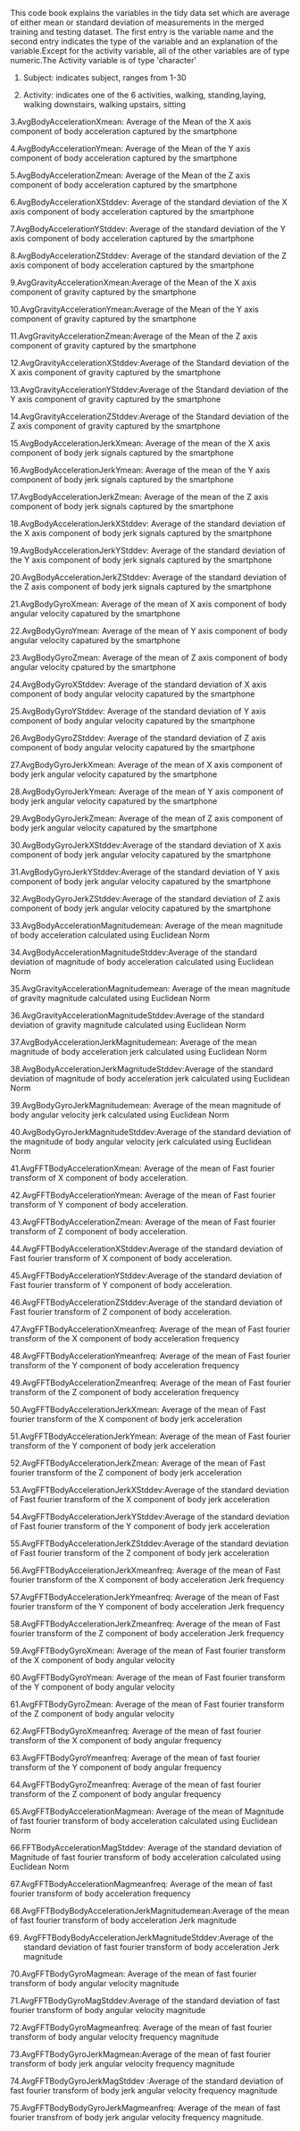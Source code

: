 This code book explains the variables in the tidy data set which are average of either mean or standard deviation of measurements in the merged training and testing dataset. The first entry is the variable name and the second entry indicates the type of the variable and an explanation of the variable.Except for the activity variable, all of the other variables are of type numeric.The Activity variable is of type 'character'

1. Subject: indicates subject, ranges from 1-30

2. Activity: indicates one of the 6 activities, walking, standing,laying, walking downstairs, walking upstairs, sitting

3.AvgBodyAccelerationXmean: Average of the Mean of the X axis component of body acceleration captured by the smartphone

4.AvgBodyAccelerationYmean: Average of the Mean of the Y axis component of body acceleration captured by the smartphone

5.AvgBodyAccelerationZmean: Average of the Mean of the Z axis component of body acceleration captured by the smartphone

6.AvgBodyAccelerationXStddev: Average of the standard deviation of the X axis component of body acceleration captured by the smartphone

7.AvgBodyAccelerationYStddev: Average of the standard deviation of the Y axis component of body acceleration captured by the smartphone

8.AvgBodyAccelerationZStddev: Average of the standard deviation of the Z axis component of body acceleration captured by the smartphone

9.AvgGravityAccelerationXmean:Average of the Mean of the X axis component of gravity captured by the smartphone

10.AvgGravityAccelerationYmean:Average of the Mean of the Y axis component of gravity captured by the smartphone

11.AvgGravityAccelerationZmean:Average of the Mean of the Z axis component of gravity captured by the smartphone

12.AvgGravityAccelerationXStddev:Average of the Standard deviation of the X axis component of gravity captured by the smartphone

13.AvgGravityAccelerationYStddev:Average of the Standard deviation of the Y axis component of gravity captured by the smartphone

14.AvgGravityAccelerationZStddev:Average of the Standard deviation of the Z axis component of gravity captured by the smartphone

15.AvgBodyAccelerationJerkXmean: Average of the mean of the X axis component of body jerk signals captured by the smartphone

16.AvgBodyAccelerationJerkYmean: Average of the mean of the Y axis component of body jerk signals captured by the smartphone

17.AvgBodyAccelerationJerkZmean: Average of the mean of the Z axis component of body jerk signals captured by the smartphone

18.AvgBodyAccelerationJerkXStddev: Average of the standard deviation of the X axis component of body jerk signals captured by the smartphone

19.AvgBodyAccelerationJerkYStddev: Average of the standard deviation of the Y axis component of body jerk signals captured by the smartphone

20.AvgBodyAccelerationJerkZStddev: Average of the standard deviation of the Z axis component of body jerk signals captured by the smartphone

21.AvgBodyGyroXmean: Average of the mean of X axis component of body angular velocity capatured by the smartphone

22.AvgBodyGyroYmean: Average of the mean of Y axis component of body angular velocity capatured by the smartphone

23.AvgBodyGyroZmean: Average of the mean of Z axis component of body angular velocity cpatured by the smartphone

24.AvgBodyGyroXStddev: Average of the standard deviation of X axis component of body angular velocity capatured by the smartphone

25.AvgBodyGyroYStddev: Average of the standard deviation of Y axis component of body angular velocity capatured by the smartphone

26.AvgBodyGyroZStddev: Average of the standard deviation of Z axis component of body angular velocity capatured by the smartphone

27.AvgBodyGyroJerkXmean: Average of the mean of X axis component of body jerk angular velocity capatured by the smartphone

28.AvgBodyGyroJerkYmean: Average of the mean of Y axis component of body jerk angular velocity capatured by the smartphone

29.AvgBodyGyroJerkZmean: Average of the mean of Z axis component of body jerk angular velocity capatured by the smartphone

30.AvgBodyGyroJerkXStddev:Average of the standard deviation of X axis component of body jerk angular velocity capatured by the smartphone

31.AvgBodyGyroJerkYStddev:Average of the standard deviation of Y axis component of body jerk angular velocity capatured by the smartphone

32.AvgBodyGyroJerkZStddev:Average of the standard deviation of Z axis component of body jerk angular velocity capatured by the smartphone

33.AvgBodyAccelerationMagnitudemean: Average of the mean magnitude of body acceleration calculated using Euclidean Norm

34.AvgBodyAccelerationMagnitudeStddev:Average of the standard deviation of magnitude of body acceleration calculated using Euclidean Norm

35.AvgGravityAccelerationMagnitudemean: Average of the mean magnitude of gravity magnitude calculated using Euclidean Norm

36.AvgGravityAccelerationMagnitudeStddev:Average of the standard deviation of gravity magnitude calculated using Euclidean Norm

37.AvgBodyAccelerationJerkMagnitudemean: Average of the mean magnitude of body acceleration jerk calculated using Euclidean Norm

38.AvgBodyAccelerationJerkMagnitudeStddev:Average of the standard deviation of magnitude of body acceleration jerk calculated using Euclidean Norm

39.AvgBodyGyroJerkMagnitudemean: Average of the mean magnitude of body angular velocity jerk calculated using Euclidean Norm

40.AvgBodyGyroJerkMagnitudeStddev:Average of the standard deviation of the magnitude of body angular velocity jerk calculated using Euclidean Norm

41.AvgFFTBodyAccelerationXmean: Average of the mean of Fast fourier transform of X component of body acceleration.

42.AvgFFTBodyAccelerationYmean: Average of the mean of Fast fourier transform of Y component of body acceleration.

43.AvgFFTBodyAccelerationZmean: Average of the mean of Fast fourier transform of Z component of body acceleration.

44.AvgFFTBodyAccelerationXStddev:Average of the standard deviation of Fast fourier transform of X component of body acceleration.

45.AvgFFTBodyAccelerationYStddev:Average of the standard deviation of Fast fourier transform of Y component of body acceleration.

46.AvgFFTBodyAccelerationZStddev:Average of the standard deviation of Fast fourier transform of Z component of body acceleration.

47.AvgFFTBodyAccelerationXmeanfreq: Average of the mean of Fast fourier transform of the X component of body acceleration frequency

48.AvgFFTBodyAccelerationYmeanfreq: Average of the mean of Fast fourier transform of the Y component of body acceleration frequency

49.AvgFFTBodyAccelerationZmeanfreq: Average of the mean of Fast fourier transform of the Z component of body acceleration frequency

50.AvgFFTBodyAccelerationJerkXmean: Average of the mean of Fast fourier transform of the X component of body jerk acceleration

51.AvgFFTBodyAccelerationJerkYmean: Average of the mean of Fast fourier transform of the Y component of body jerk acceleration

52.AvgFFTBodyAccelerationJerkZmean: Average of the mean of Fast fourier transform of the Z component of body jerk acceleration

53.AvgFFTBodyAccelerationJerkXStddev:Average of the standard deviation of Fast fourier transform of the X component of body jerk acceleration

54.AvgFFTBodyAccelerationJerkYStddev:Average of the standard deviation of Fast fourier transform of the Y component of body jerk acceleration

55.AvgFFTBodyAccelerationJerkZStddev:Average of the standard deviation of Fast fourier transform of the Z component of body jerk acceleration

56.AvgFFTBodyAccelerationJerkXmeanfreq: Average of the mean of Fast fourier transform of the X component of body acceleration Jerk frequency

57.AvgFFTBodyAccelerationJerkYmeanfreq: Average of the mean of Fast fourier transform of the Y component of body acceleration Jerk frequency

58.AvgFFTBodyAccelerationJerkZmeanfreq: Average of the mean of Fast fourier transform of the Z component of body acceleration Jerk frequency

59.AvgFFTBodyGyroXmean: Average of the mean of Fast fourier transform of the X component of body angular velocity

60.AvgFFTBodyGyroYmean: Average of the mean of Fast fourier transform of the Y component of body angular velocity

61.AvgFFTBodyGyroZmean: Average of the mean of Fast fourier transform of the Z component of body angular velocity

62.AvgFFTBodyGyroXmeanfreq: Average of the mean of fast fourier transform of the X component of body angular frequency

63.AvgFFTBodyGyroYmeanfreq: Average of the mean of fast fourier transform of the Y component of body angular frequency

64.AvgFFTBodyGyroZmeanfreq: Average of the mean of fast fourier transform of the Z component of body angular frequency

65.AvgFFTBodyAccelerationMagmean: Average of the mean of Magnitude of fast fourier transform of body acceleration calculated using Euclidean Norm

66.FFTBodyAccelerationMagStddev: Average of the standard deviation of Magnitude of fast fourier transform of body acceleration calculated using Euclidean Norm

67.AvgFFTBodyAccelerationMagmeanfreq: Average of the mean of fast fourier transform of body acceleration frequency 

68.AvgFFTBodyBodyAccelerationJerkMagnitudemean:Average of the mean of fast fourier transform of body acceleration Jerk magnitude

69. AvgFFTBodyBodyAccelerationJerkMagnitudeStddev:Average of the standard deviation of fast fourier transform of body acceleration Jerk magnitude

70.AvgFFTBodyGyroMagmean: Average of the mean of fast fourier transform of body angular velocity magnitude

71.AvgFFTBodyGyroMagStddev:Average of the standard deviation of fast fourier transform of body angular velocity magnitude

72.AvgFFTBodyGyroMagmeanfreq: Average of the mean of fast fourier transform of body angular velocity frequency magnitude

73.AvgFFTBodyGyroJerkMagmean:Average of the mean of fast fourier transform of body jerk angular velocity frequency magnitude

74.AvgFFTBodyGyroJerkMagStddev :Average of the standard deviation of fast fourier transform of body jerk angular velocity frequency magnitude

75.AvgFFTBodyBodyGyroJerkMagmeanfreq: Average of the mean of fast fourier transfrom of body jerk angular velocity frequency magnitude.
